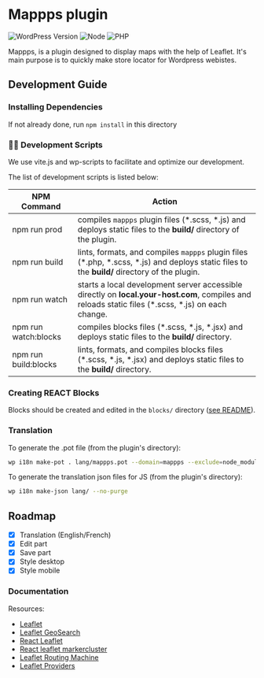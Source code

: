 # Mappps plugin

![WordPress Version](https://img.shields.io/badge/wordpress-%3E%3D%206.2-blue)
![Node](https://img.shields.io/badge/node-%3E%3D%2018-brightgreen)
![PHP](https://img.shields.io/badge/php-%5E8.0-blue)

Mappps, is a plugin designed to display maps with the help of Leaflet.
It's main purpose is to quickly make store locator for Wordpress webistes.

## Development Guide

### Installing Dependencies

If not already done, run `npm install` in this directory

### 🧙‍♂️ Development Scripts

We use vite.js and wp-scripts to facilitate and optimize our development.

The list of development scripts is listed below:

| NPM Command          | Action                                                                                                                                               |
| -------------------- | ---------------------------------------------------------------------------------------------------------------------------------------------------- |
| npm run prod         | compiles `mappps` plugin files (\*.scss, \*.js) and deploys static files to the **build/** directory of the plugin.                                  |
| npm run build        | lints, formats, and compiles `mappps` plugin files (\*.php, \*.scss, \*.js) and deploys static files to the **build/** directory of the plugin.      |
| npm run watch        | starts a local development server accessible directly on **local.your-host.com**, compiles and reloads static files (\*.scss, \*.js) on each change. |
| npm run watch:blocks | compiles blocks files (\*.scss, \*.js, \*.jsx) and deploys static files to the **build/** directory.                                                 |
| npm run build:blocks | lints, formats, and compiles blocks files (\*.scss, \*.js, \*.jsx) and deploys static files to the **build/** directory.                             |

### Creating REACT Blocks

Blocks should be created and edited in the `blocks/` directory ([see README](./blocks/README.md)).

### Translation

To generate the .pot file (from the plugin's directory):

```bash
wp i18n make-pot . lang/mappps.pot --domain=mappps --exclude=node_modules,vendor,lang --include=*.php,build
```

To generate the translation json files for JS (from the plugin's directory):

```bash
wp i18n make-json lang/ --no-purge
```

## Roadmap

- [x] Translation (English/French)
- [x] Edit part
- [x] Save part
- [x] Style desktop
- [x] Style mobile

### Documentation

Resources:

- [Leaflet](https://leafletjs.com/)
- [Leaflet GeoSearch](https://smeijer.github.io/leaflet-geosearch/)
- [React Leaflet](https://react-leaflet.js.org/)
- [React leaflet markercluster](https://www.npmjs.com/package/@changey/react-leaflet-markercluster)
- [Leaflet Routing Machine](https://www.npmjs.com/package/leaflet-routing-machine)
- [Leaflet Providers](https://leaflet-extras.github.io/leaflet-providers/preview/)

